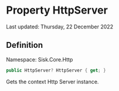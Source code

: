 # Property HttpServer
Last updated: Thursday, 22 December 2022

## Definition
Namespace: Sisk.Core.Http

```csharp
public HttpServer? HttpServer { get; }
```

Gets the context Http Server instance.

